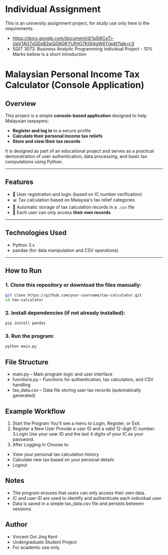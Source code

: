 # Individual Assignment
This is an university assignment project, for study use only
here is the requirements.
- https://docs.google.com/document/d/1aSi6CoTi-UpV1AO7xDDxB3wQGKGKYUfHO7KjlX4gW4Y/edit?tab=t.0
- SQIT 3073: Business Analytic Programming Individual Project -  10% Marks
bellow is a short introduction

# Malaysian Personal Income Tax Calculator (Console Application)

## Overview

This project is a simple **console-based application** designed to help Malaysian taxpayers:
- **Register and log in** to a secure profile
- **Calculate their personal income tax reliefs**
- **Store and view their tax records**

It is designed as part of an educational project and serves as a practical demonstration of user authentication, data processing, and basic tax computations using Python.

---

## Features

- 🔐 User registration and login (based on IC number verification)
- 📊 Tax calculation based on Malaysia's tax relief categories
- 📁 Automatic storage of tax calculation records in a `.csv` file
- 👤 Each user can only access **their own records**

---

## Technologies Used

- Python 3.x
- pandas (for data manipulation and CSV operations)

---

## How to Run

### 1. Clone this repository or download the files manually:

```bash
git clone https://github.com/your-username/tax-calculator.git
cd tax-calculator
```
### 2. Install dependencies (if not already installed):
```bash
pip install pandas
```
### 3. Run the program:
```bash
python main.py
```

## File Structure
- main.py – Main program logic and user interface
- functions.py – Functions for authentication, tax calculation, and CSV handling
- tax_data.csv – Data file storing user tax records (automatically generated)

## Example Workflow
1. Start the Program
  You'll see a menu to Login, Register, or Exit.
2. Register a New User
  Provide a user ID and a valid 12-digit IC number.
3.Login
  Use your user ID and the last 4 digits of your IC as your password.
4. After Logging In
  Choose to:
  - View your personal tax calculation history
  - Calculate new tax based on your personal details
  - Logout

## Notes
- The program ensures that users can only access their own data.
- IC and user ID are used to identify and authenticate each individual user.
- Data is saved in a simple tax_data.csv file and persists between sessions.

## Author
- Vincent Ooi Jing Kent
- Undergraduate Student Project
- For academic use only.


